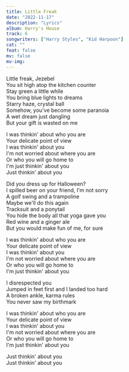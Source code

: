 ```yaml
---
title: Little Freak
date: "2022-11-17"
description: "Lyrics"
album: Harry's House
track: 6
songwriters: ["Harry Styles", "Kid Harpoon"]
cat: ""
feat: false
mv: false
mv-img:
---
```


<p className="verse-one">
Little freak, Jezebel <br />
You sit high atop the kitchen counter <br />
Stay green a little while <br />
You bring blue lights to dreams <br />
Starry haze, crystal ball <br />
Somehow, you've become some paranoia <br />
A wet dream just dangling <br />
But your gift is wasted on me <br />
</p>
<p className="chorus">
I was thinkin' about who you are <br />
Your delicate point of view <br />
I was thinkin' about you <br />
I'm not worried about where you are <br />
Or who you will go home to <br />
I'm just thinkin' about you <br />
Just thinkin' about you <br />
</p>
<p className="verse-two">
Did you dress up for Halloween? <br />
I spilled beer on your friend, I'm not sorry <br />
A golf swing and a trampoline <br />
Maybe we'll do this again <br />
Tracksuit and a ponytail <br />
You hide the body all that yoga gave you <br />
Red wine and a ginger ale <br />
But you would make fun of me, for sure <br />
</p>
<p className="chorus">
I was thinkin' about who you are <br />
Your delicate point of view <br />
I was thinkin' about you <br />
I'm not worried about where you are <br />
Or who you will go home to <br />
I'm just thinkin' about you <br />
</p>
<p className="verse-three">
I disrespected you <br />
Jumped in feet first and I landed too hard <br />
A broken ankle, karma rules <br />
You never saw my birthmark <br />
</p>
<p className="chorus">
I was thinkin' about who you are <br />
Your delicate point of view <br />
I was thinkin' about you <br />
I'm not worried about where you are <br />
Or who you will go home to <br />
I'm just thinkin' about you <br />
</p>
<p className="outro">
Just thinkin' about you<br />
Just thinkin' about you<br />
</p>
